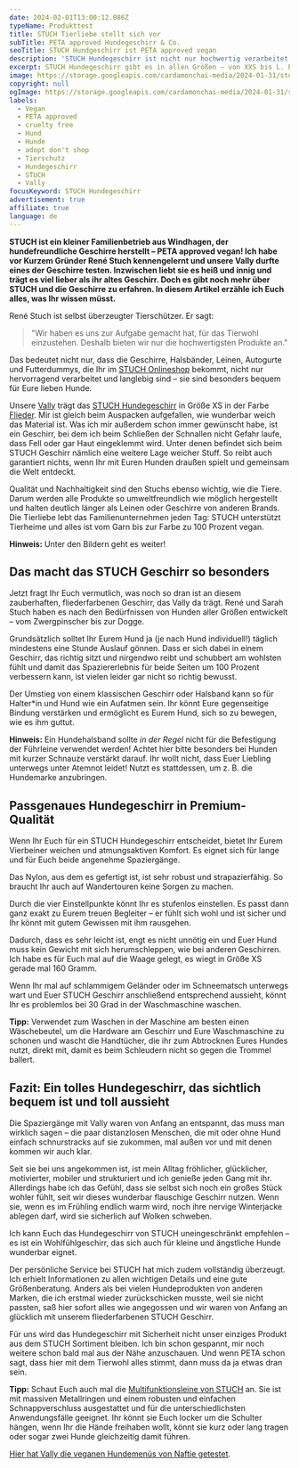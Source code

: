 ```yaml
---
date: 2024-02-01T13:00:12.086Z
typeName: Produkttest
title: STUCH Tierliebe stellt sich vor
subTitle: PETA approved Hundegeschirr & Co.
seoTitle: STUCH Hundgeschirr ist PETA approved vegan
description: 'STUCH Hundegeschirr ist nicht nur hochwertig verarbeitet: Hunde fühlen sich darin wohl! Holt Euch jetzt alle Infos über den tierfreundlichen Familienbetrieb!'
excerpt: STUCH Hundegeschirr gibt es in allen Größen – von XXS bis L. Es eignet sich auch für ängstliche und emfindliche Hunde sehr gut, da es nicht nur Sicherheit gibt, sondern auch sehr weich und angenehm zu tragen ist. Ich habe es mir ganz genau angeschaut und gemeinsam mit Vally getestet, ob es wirklich so bequem ist, wie PETA sagt.
image: https://storage.googleapis.com/cardamonchai-media/2024-01-31/stuch-hundegeschirr-soundsvegan-com-21-jpg-imagine-f8f8f8_84746c_2048_1536/640.webp
copyright: null
ogImage: https://storage.googleapis.com/cardamonchai-media/2024-01-31/stuch-hundegeschirr-soundsvegan-com-og-jpg-imagine-f8f8f8_94837a_1200_628/640.webp
labels:
  - Vegan
  - PETA approved
  - cruelty free
  - Hund
  - Hunde
  - adopt don't shop
  - Tierschutz
  - Hundegeschirr
  - STUCH
  - Vally
focusKeyword: STUCH Hundegeschirr
advertisement: true
affiliate: true
language: de
---
```


**STUCH ist ein kleiner Familienbetrieb aus Windhagen, der hundefreundliche Geschirre herstellt – PETA approved vegan! Ich habe vor Kurzem Gründer René Stuch kennengelernt und unsere Vally durfte eines der Geschirre testen. Inzwischen liebt sie es heiß und innig und trägt es viel lieber als ihr altes Geschirr. Doch es gibt noch mehr über STUCH und die Geschirre zu erfahren. In diesem Artikel erzähle ich Euch alles, was Ihr wissen müsst.**

René Stuch ist selbst überzeugter Tierschützer. Er sagt:

> "Wir haben es uns zur Aufgabe gemacht hat, für das Tierwohl einzustehen. Deshalb bieten wir nur die hochwertigsten Produkte an."

Das bedeutet nicht nur, dass die Geschirre, Halsbänder, Leinen, Autogurte und Futterdummys, die Ihr im [STUCH Onlineshop](https://tidd.ly/3HFCtjb) bekommt, nicht nur hervorragend verarbeitet und langlebig sind – sie sind besonders bequem für Eure lieben Hunde.

Unsere [Vally](/tag/vally) trägt das [STUCH Hundegeschirr](https://tidd.ly/3Oo5zr4) in Größe XS in der Farbe [Flieder](https://tidd.ly/3SEYhBJ). Mir ist gleich beim Auspacken aufgefallen, wie wunderbar weich das Material ist. Was ich mir außerdem schon immer gewünscht habe, ist ein Geschirr, bei dem ich beim Schließen der Schnallen nicht Gefahr laufe, dass Fell oder gar Haut eingeklemmt wird. Unter denen befindet sich beim STUCH Geschirr nämlich eine weitere Lage weicher Stuff. So reibt auch garantiert nichts, wenn Ihr mit Euren Hunden draußen spielt und gemeinsam die Welt entdeckt.

Qualität und Nachhaltigkeit sind den Stuchs ebenso wichtig, wie die Tiere. Darum werden alle Produkte so umweltfreundlich wie möglich hergestellt und halten deutlich länger als Leinen oder Geschirre von anderen Brands. Die Tierliebe lebt das Familienunternehmen jeden Tag: STUCH unterstützt Tierheime und alles ist vom Garn bis zur Farbe zu 100 Prozent vegan.

**Hinweis:** Unter den Bildern geht es weiter!

<Gallery name="stuch-hundegeschirr-soundsvegan.com-1" />

## Das macht das STUCH Geschirr so besonders

Jetzt fragt Ihr Euch vermutlich, was noch so dran ist an diesem zauberhaften, fliederfarbenen Geschirr, das Vally da trägt. René und Sarah Stuch haben es nach den Bedürfnissen von Hunden aller Größen entwickelt – vom Zwergpinscher bis zur Dogge.

Grundsätzlich solltet Ihr Eurem Hund ja (je nach Hund individuell!) täglich mindestens eine Stunde Auslauf gönnen. Dass er sich dabei in einem Geschirr, das richtig sitzt und nirgendwo reibt und schubbert am wohlsten fühlt und damit das Spaziererlebnis für beide Seiten um 100 Prozent verbessern kann, ist vielen leider gar nicht so richtig bewusst.

Der Umstieg von einem klassischen Geschirr oder Halsband kann so für Halter\*in und Hund wie ein Aufatmen sein. Ihr könnt Eure gegenseitige Bindung verstärken und ermöglicht es Eurem Hund, sich so zu bewegen, wie es ihm guttut.

**Hinweis:** Ein Hundehalsband sollte _in der Regel_ nicht für die Befestigung der Führleine verwendet werden! Achtet hier bitte besonders bei Hunden mit kurzer Schnauze verstärkt darauf. Ihr wollt nicht, dass Euer Liebling unterwegs unter Atemnot leidet! Nutzt es stattdessen, um z. B. die Hundemarke anzubringen.

## Passgenaues Hundegeschirr in Premium-Qualität

Wenn Ihr Euch für ein STUCH Hundegeschirr entscheidet, bietet Ihr Eurem Vierbeiner weichen und atmungsaktiven Komfort. Es eignet sich für lange und für Euch beide angenehme Spaziergänge.

Das Nylon, aus dem es gefertigt ist, ist sehr robust und strapazierfähig. So braucht Ihr auch auf Wandertouren keine Sorgen zu machen.

Durch die vier Einstellpunkte könnt Ihr es stufenlos einstellen. Es passt dann ganz exakt zu Eurem treuen Begleiter – er fühlt sich wohl und ist sicher und Ihr könnt mit gutem Gewissen mit ihm rausgehen.

Dadurch, dass es sehr leicht ist, engt es nicht unnötig ein und Euer Hund muss kein Gewicht mit sich herumschleppen, wie bei anderen Geschirren. Ich habe es für Euch mal auf die Waage gelegt, es wiegt in Größe XS gerade mal 160 Gramm.

Wenn Ihr mal auf schlammigem Geländer oder im Schneematsch unterwegs wart und Euer STUCH Geschirr anschließend entsprechend aussieht, könnt Ihr es problemlos bei 30 Grad in der Waschmaschine waschen.

**Tipp:** Verwendet zum Waschen in der Maschine am besten einen Wäschebeutel, um die Hardware am Geschirr und Eure Waschmaschine zu schonen und wascht die Handtücher, die ihr zum Abtrocknen Eures Hundes nutzt, direkt mit, damit es beim Schleudern nicht so gegen die Trommel ballert.

## Fazit: Ein tolles Hundegeschirr, das sichtlich bequem ist und toll aussieht

Die Spaziergänge mit Vally waren von Anfang an entspannt, das muss man wirklich sagen – die paar distanzlosen Menschen, die mit oder ohne Hund einfach schnurstracks auf sie zukommen, mal außen vor und mit denen kommen wir auch klar.

Seit sie bei uns angekommen ist, ist mein Alltag fröhlicher, glücklicher, motivierter, mobiler und strukturiert und ich genieße jeden Gang mit ihr. Allerdings habe ich das Gefühl, dass sie selbst sich noch ein großes Stück wohler fühlt, seit wir dieses wunderbar flauschige Geschirr nutzen. Wenn sie, wenn es im Frühling endlich warm wird, noch ihre nervige Winterjacke ablegen darf, wird sie sicherlich auf Wolken schweben.

Ich kann Euch das Hundegeschirr von STUCH uneingeschränkt empfehlen – es ist ein Wohlfühlgeschirr, das sich auch für kleine und ängstliche Hunde wunderbar eignet.

Der persönliche Service bei STUCH hat mich zudem vollständig überzeugt. Ich erhielt Informationen zu allen wichtigen Details und eine gute Größenberatung. Anders als bei vielen Hundeprodukten von anderen Marken, die ich erstmal wieder zurückschicken musste, weil sie nicht passten, saß hier sofort alles wie angegossen und wir waren von Anfang an glücklich mit unserem fliederfarbenen STUCH Geschirr.

Für uns wird das Hundegeschirr mit Sicherheit nicht unser einziges Produkt aus dem STUCH Sortiment bleiben. Ich bin schon gespannt, mir noch weitere schon bald mal aus der Nähe anzuschauen. Und wenn PETA schon sagt, dass hier mit dem Tierwohl alles stimmt, dann muss da ja etwas dran sein.

**Tipp:** Schaut Euch auch mal die [Multifunktionsleine von STUCH](https://tidd.ly/3HDxwaq) an. Sie ist mit massiven Metallringen und einem robusten und einfachen Schnappverschluss ausgestattet und für die unterschiedlichsten Anwendungsfälle geeignet. Ihr könnt sie Euch locker um die Schulter hängen, wenn Ihr die Hände freihaben wollt, könnt sie kurz oder lang tragen oder sogar zwei Hunde gleichzeitig damit führen.

[Hier hat Vally die veganen Hundemenüs von Naftie getestet](/2024/05/vegane-hundemenues-naftie/).

<Gallery name="stuch-hundegeschirr-soundsvegan.com-2" />
